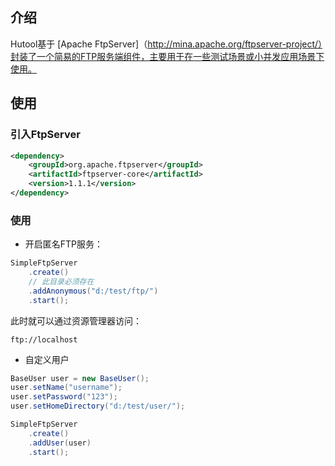 ## 介绍

Hutool基于 [Apache FtpServer]（http://mina.apache.org/ftpserver-project/）封装了一个简易的FTP服务端组件，主要用于在一些测试场景或小并发应用场景下使用。

## 使用

### 引入FtpServer

```xml
<dependency>
	<groupId>org.apache.ftpserver</groupId>
	<artifactId>ftpserver-core</artifactId>
	<version>1.1.1</version>
</dependency>
```

### 使用

- 开启匿名FTP服务：

```java
SimpleFtpServer
	.create()
	// 此目录必须存在
	.addAnonymous("d:/test/ftp/")
	.start();
```

此时就可以通过资源管理器访问：

```
ftp://localhost
```

- 自定义用户

```java
BaseUser user = new BaseUser();
user.setName("username");
user.setPassword("123");
user.setHomeDirectory("d:/test/user/");

SimpleFtpServer
	.create()
	.addUser(user)
	.start();
```